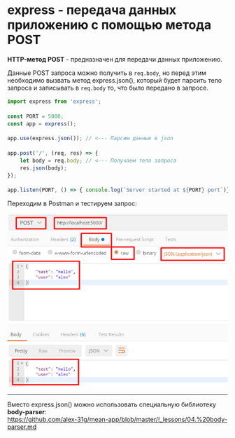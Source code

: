 # express - передача данных приложению с помощью метода POST

**HTTP-метод POST** - предназначен для передачи данных приложению.

Данные POST запроса можно получить в `req.body`, но перед этим необходимо вызвать метод express.json(), который будет парсить тело запроса и записывать в `req.body` то, что было передано в запросе.

```js
import express from 'express';

const PORT = 5000;
const app = express();

app.use(express.json()); // <--- Парсим данные в json

app.post('/', (req, res) => {
	let body = req.body; // <--- Получаем тело запроса
	res.json(body);
});

app.listen(PORT, () => { console.log(`Server started at ${PORT} port`)});
```

Переходим в Postman и тестируем запрос:

![](./imgs/05.png)

---

Вместо express.json() можно использовать специальную библиотеку **body-parser**:   
https://github.com/alex-31g/mean-app/blob/master/!_lessons/04.%20body-parser.md

